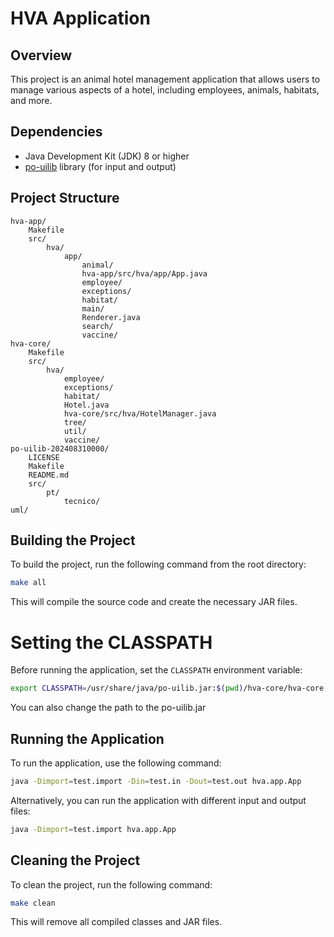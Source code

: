 # HVA Application

## Overview

This project is an animal hotel management application that allows users to manage various aspects of a hotel, including employees, animals, habitats, and more.

## Dependencies

- Java Development Kit (JDK) 8 or higher
- [po-uilib](po-uilib-202408310000) library (for input and output)

## Project Structure

```
hva-app/
    Makefile
    src/
        hva/
            app/
                animal/
                hva-app/src/hva/app/App.java
                employee/
                exceptions/
                habitat/
                main/
                Renderer.java
                search/
                vaccine/
hva-core/
    Makefile
    src/
        hva/
            employee/
            exceptions/
            habitat/
            Hotel.java
            hva-core/src/hva/HotelManager.java
            tree/
            util/
            vaccine/
po-uilib-202408310000/
    LICENSE
    Makefile
    README.md
    src/
        pt/
            tecnico/
uml/
```

## Building the Project

To build the project, run the following command from the root directory:

```sh
make all
```

This will compile the source code and create the necessary JAR files.

# Setting the CLASSPATH
Before running the application, set the `CLASSPATH` environment variable:
```sh
export CLASSPATH=/usr/share/java/po-uilib.jar:$(pwd)/hva-core/hva-core.jar:$(pwd)/hva-app/hva-app.jar
```
You can also change the path to the po-uilib.jar

## Running the Application

To run the application, use the following command:

```sh
java -Dimport=test.import -Din=test.in -Dout=test.out hva.app.App
```

Alternatively, you can run the application with different input and output files:

```sh
java -Dimport=test.import hva.app.App
```

## Cleaning the Project

To clean the project, run the following command:

```sh
make clean
```

This will remove all compiled classes and JAR files.

